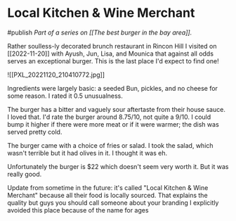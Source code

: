 # Local Kitchen & Wine Merchant
#publish 
_Part of a series on [[The best burger in the bay area]]._

Rather soulless-ly decorated brunch restaurant in Rincon Hill I visited on [[2022-11-20]] with Ayush, Jun, Lisa, and Mounica that against all odds serves an exceptional burger. This is the last place I'd expect to find one!

![[PXL_20221120_210410772.jpg]]

Ingredients were largely basic: a seeded Bun, pickles, and no cheese for some reason. I rated it 0.5 unusualness.

The burger has a bitter and vaguely sour aftertaste from their house sauce. I loved that. I'd rate the burger around 8.75/10, not quite a 9/10. I could bump it higher if there were more meat or if it were warmer; the dish was served pretty cold.

The burger came with a choice of fries or salad. I took the salad, which wasn't terrible but it had olives in it. I thought it was eh.

Unfortunately the burger is $22 which doesn't seem very worth it. But it was really good.

Update from sometime in the future: it's called "Local Kitchen & Wine Merchant" because all their food is locally sourced. That explains the quality but guys you should call someone about your branding I explicitly avoided this place because of the name for ages